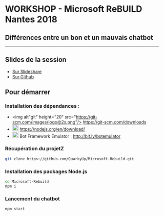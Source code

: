 # WORKSHOP - Microsoft ReBUILD Nantes 2018
## Différences entre un bon et un mauvais chatbot

---
## Slides de la session
* [Sur Slideshare](https://fr.slideshare.net/quarkyup/microsoft-rebuild-nantes-2018-diffrences-entre-un-bon-et-un-mauvais-chatbot)
* [Sur Github](https://github.com/QuarkyUp/Microsoft-Rebuild/blob/master/Microsoft%20ReBUILD%20-%20Chatbot.pptx)

## Pour démarrer
### Installation des dépendances :
* <img alt"git" height="20" src="https://git-scm.com/images/logo@2x.png"/> https://git-scm.com/downloads
* <img alt="Node.js" height="20" src="https://upload.wikimedia.org/wikipedia/commons/thumb/d/d9/Node.js_logo.svg/1200px-Node.js_logo.svg.png"/> https://nodejs.org/en/download/
* <img alt="" height = "20" src="https://blog.cellenza.com/wp-content/uploads/2017/03/bot-framework-default-7.png"/> Bot Framework Emulator : http://bit.ly/botemulator

### Récupération du projetZ
```bash
git clone https://github.com/QuarkyUp/Microsoft-Rebuild.git
```

### Installation des packages Node.js
```bash
cd Microsoft-Rebuild
npm i
```

### Lancement du chatbot
```bash
npm start
```